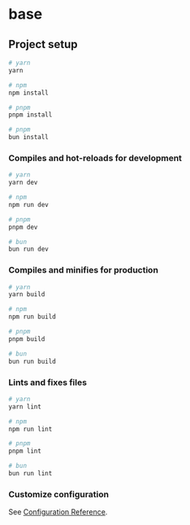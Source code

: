 # base

## Project setup

```sh
# yarn
yarn

# npm
npm install

# pnpm
pnpm install

# pnpm
bun install
```

### Compiles and hot-reloads for development

```sh
# yarn
yarn dev

# npm
npm run dev

# pnpm
pnpm dev

# bun
bun run dev
```

### Compiles and minifies for production

```sh
# yarn
yarn build

# npm
npm run build

# pnpm
pnpm build

# bun
bun run build
```

### Lints and fixes files

```sh
# yarn
yarn lint

# npm
npm run lint

# pnpm
pnpm lint

# bun
bun run lint
```

### Customize configuration

See [Configuration Reference](https://vitejs.dev/config/).
